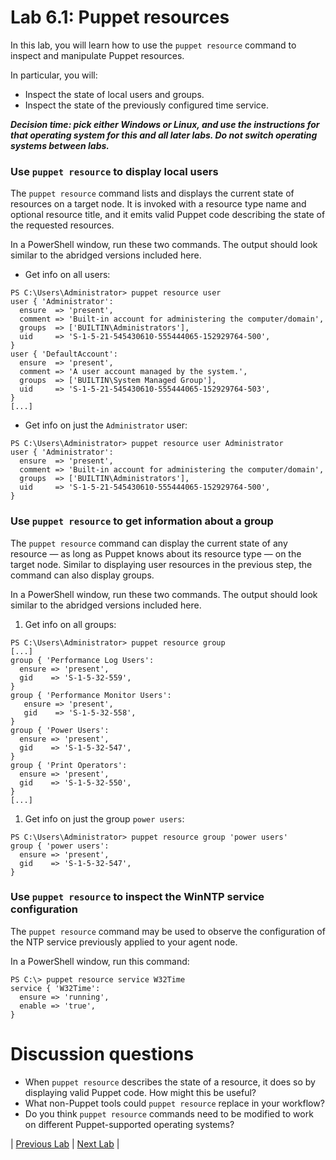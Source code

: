 # Lab 6.1: Puppet resources

In this lab, you will learn how to use the `puppet resource` command to inspect and manipulate Puppet resources. 

In particular, you will:

* Inspect the state of local users and groups.
* Inspect the state of the previously configured time service.

**_Decision time: pick either Windows or Linux, and use the instructions for that operating system for this and all later labs. Do not switch operating systems between labs._**

### Use `puppet resource` to display local users

The `puppet resource` command lists and displays the current state of resources on a target node. It is invoked with a resource type name and optional resource title, and it emits valid Puppet code describing the state of the requested resources.

In a PowerShell window, run these two commands. The output should look similar to the abridged versions included here.

* Get info on all users:

```
PS C:\Users\Administrator> puppet resource user
user { 'Administrator':
  ensure  => 'present',
  comment => 'Built-in account for administering the computer/domain',
  groups  => ['BUILTIN\Administrators'],
  uid     => 'S-1-5-21-545430610-555444065-152929764-500',
}
user { 'DefaultAccount':
  ensure  => 'present',
  comment => 'A user account managed by the system.',
  groups  => ['BUILTIN\System Managed Group'],
  uid     => 'S-1-5-21-545430610-555444065-152929764-503',
}
[...]
```

* Get info on just the `Administrator` user:

```
PS C:\Users\Administrator> puppet resource user Administrator
user { 'Administrator':
  ensure  => 'present',
  comment => 'Built-in account for administering the computer/domain',
  groups  => ['BUILTIN\Administrators'],
  uid     => 'S-1-5-21-545430610-555444065-152929764-500',
}
```

### Use `puppet resource` to get information about a group

The `puppet resource` command can display the current state of any resource — as long as Puppet knows about its resource type — on the target node. Similar to displaying user resources in the previous step, the command can also display groups.

In a PowerShell window, run these two commands. The output should look similar to the abridged versions included here.

1. Get info on all groups:

```
PS C:\Users\Administrator> puppet resource group
[...]
group { 'Performance Log Users':
  ensure => 'present',
  gid    => 'S-1-5-32-559',
}
group { 'Performance Monitor Users':
   ensure => 'present',
   gid    => 'S-1-5-32-558',
}
group { 'Power Users':
  ensure => 'present',
  gid    => 'S-1-5-32-547',
}
group { 'Print Operators':
  ensure => 'present',
  gid    => 'S-1-5-32-550',
}
[...]
```

1. Get info on just the group `power users`:

```
PS C:\Users\Administrator> puppet resource group 'power users'
group { 'power users':
  ensure => 'present',
  gid    => 'S-1-5-32-547',
}
```

### Use `puppet resource` to inspect the WinNTP service configuration

The `puppet resource` command may be used to observe the configuration of the NTP service previously applied to your agent node. 

In a PowerShell window, run this command:

```
PS C:\> puppet resource service W32Time
service { 'W32Time':
  ensure => 'running',
  enable => 'true',
}
```

# Discussion questions

* When `puppet resource` describes the state of a resource, it does so by displaying valid Puppet code. How might this be useful?
* What non-Puppet tools could `puppet resource` replace in your workflow?
* Do you think `puppet resource` commands need to be modified to work on different Puppet-supported operating systems?

|  [Previous Lab](../lab-05.1-Puppet-Agent-deployment)  |  [Next Lab](../lab-06.2-Using-and-extending-Facter)  |
